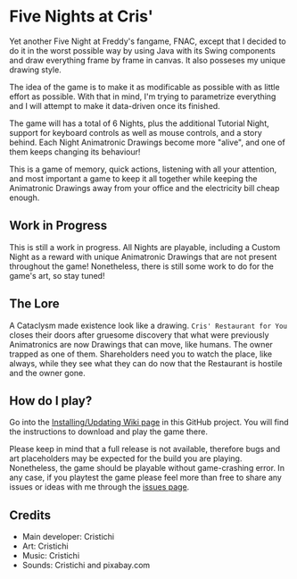 # Five Nights at Cris'
Yet another Five Night at Freddy's fangame, FNAC, except that I decided to do it in the worst possible way by using Java with its Swing components and draw everything frame by frame in canvas. It also posseses my unique drawing style.

The idea of the game is to make it as modificable as possible with as little effort as possible. With that in mind, I'm trying to parametrize everything and I will attempt to make it data-driven once its finished.

The game will has a total of 6 Nights, plus the additional Tutorial Night, support for keyboard controls as well as mouse controls, and a story behind. Each Night Animatronic Drawings become more "alive", and one of them keeps changing its behaviour!

This is a game of memory, quick actions, listening with all your attention, and most important a game to keep it all together while keeping the Animatronic Drawings away from your office and the electricity bill cheap enough.

## Work in Progress
This is still a work in progress. All Nights are playable, including a Custom Night as a reward with unique Animatronic Drawings that are not present throughout the game! Nonetheless, there is still some work to do for the game's art, so stay tuned!

## The Lore
A Cataclysm made existence look like a drawing. `Cris' Restaurant for You` closes their doors after gruesome discovery that what were previously Animatronics are now Drawings that can move, like humans. The owner trapped as one of them. Shareholders need you to watch the place, like always, while they see what they can do now that the Restaurant is hostile and the owner gone.  

## How do I play?
Go into the [Installing/Updating Wiki page](https://github.com/Cristichi/FiveNightsAtCrisJava/wiki/Installing-Updating-FNAC) in this GitHub project. You will find the instructions to download and play the game there.

Please keep in mind that a full release is not available, therefore bugs and art placeholders may be expected for the build you are playing. Nonetheless, the game should be playable without game-crashing error. In any case, if you playtest the game please feel more than free to share any issues or ideas with me through the [issues page](https://github.com/Cristichi/FiveNightsAtCrisJava/issues). 

## Credits
- Main developer: Cristichi
- Art: Cristichi
- Music: Cristichi
- Sounds: Cristichi and pixabay.com
